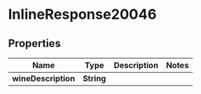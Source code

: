 

# InlineResponse20046

## Properties

Name | Type | Description | Notes
------------ | ------------- | ------------- | -------------
**wineDescription** | **String** |  | 




